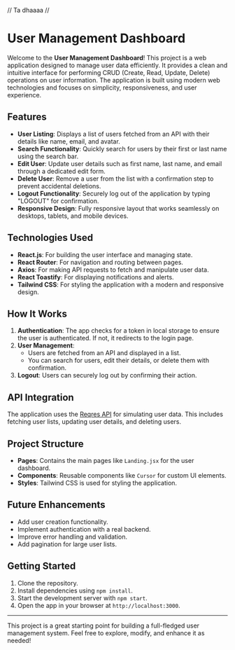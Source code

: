 // Ta dhaaaa //

# User Management Dashboard

Welcome to the **User Management Dashboard**! This project is a web application designed to manage user data efficiently. It provides a clean and intuitive interface for performing CRUD (Create, Read, Update, Delete) operations on user information. The application is built using modern web technologies and focuses on simplicity, responsiveness, and user experience.

## Features

- **User Listing**: Displays a list of users fetched from an API with their details like name, email, and avatar.
- **Search Functionality**: Quickly search for users by their first or last name using the search bar.
- **Edit User**: Update user details such as first name, last name, and email through a dedicated edit form.
- **Delete User**: Remove a user from the list with a confirmation step to prevent accidental deletions.
- **Logout Functionality**: Securely log out of the application by typing "LOGOUT" for confirmation.
- **Responsive Design**: Fully responsive layout that works seamlessly on desktops, tablets, and mobile devices.

## Technologies Used

- **React.js**: For building the user interface and managing state.
- **React Router**: For navigation and routing between pages.
- **Axios**: For making API requests to fetch and manipulate user data.
- **React Toastify**: For displaying notifications and alerts.
- **Tailwind CSS**: For styling the application with a modern and responsive design.

## How It Works

1. **Authentication**: The app checks for a token in local storage to ensure the user is authenticated. If not, it redirects to the login page.
2. **User Management**:
   - Users are fetched from an API and displayed in a list.
   - You can search for users, edit their details, or delete them with confirmation.
3. **Logout**: Users can securely log out by confirming their action.

## API Integration

The application uses the [Reqres API](https://reqres.in/) for simulating user data. This includes fetching user lists, updating user details, and deleting users.

## Project Structure

- **Pages**: Contains the main pages like `Landing.jsx` for the user dashboard.
- **Components**: Reusable components like `Cursor` for custom UI elements.
- **Styles**: Tailwind CSS is used for styling the application.

## Future Enhancements

- Add user creation functionality.
- Implement authentication with a real backend.
- Improve error handling and validation.
- Add pagination for large user lists.

## Getting Started

1. Clone the repository.
2. Install dependencies using `npm install`.
3. Start the development server with `npm start`.
4. Open the app in your browser at `http://localhost:3000`.

---

This project is a great starting point for building a full-fledged user management system. Feel free to explore, modify, and enhance it as needed!
